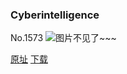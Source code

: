 ### Cyberintelligence
No.1573
![图片不见了~~~](https://imgs.xkcd.com/comics/cyberintelligence.png)

[原址](https://xkcd.com//1573) [下载](https://imgs.xkcd.com/comics/cyberintelligence.png)

